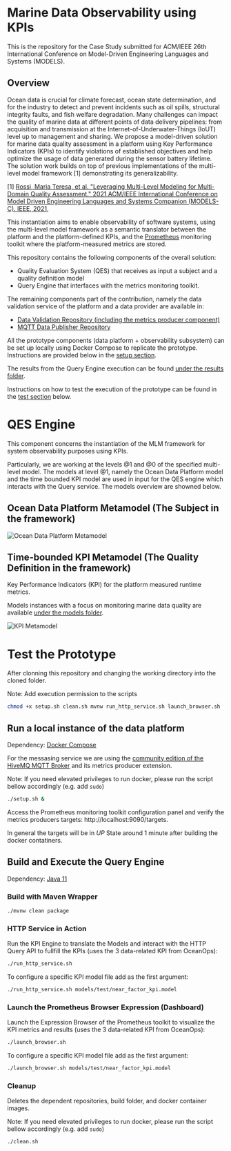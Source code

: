 # Marine Data Observability using KPIs
This is the repository for the Case Study submitted for ACM/IEEE 26th International Conference on Model-Driven Engineering Languages and Systems (MODELS).


## Overview

Ocean data is crucial for climate forecast, ocean state determination, and for the industry to detect and prevent incidents such as oil spills, structural integrity faults, and fish welfare degradation. Many challenges can impact the quality of marine data at different points of data delivery pipelines: from acquisition and transmission at the Internet-of-Underwater-Things (IoUT) level up to management and sharing. We propose a model-driven solution for marine data quality assessment in a platform using Key Performance Indicators (KPIs) to identify violations of established objectives and help optimize the usage of data generated during the sensor battery lifetime. The solution work builds on top of previous implementations of the multi-level model framework [1] demonstrating its generalizability. 

[1] [Rossi, Maria Teresa, et al. "Leveraging Multi-Level Modeling for Multi-Domain Quality Assessment." 2021 ACM/IEEE International Conference on Model Driven Engineering Languages and Systems Companion (MODELS-C). IEEE, 2021](https://ieeexplore.ieee.org/abstract/document/9643700), 

This instantiation aims to enable observability of software systems, using the multi-level model framework as a semantic translator between the platform and the platform-defined KPIs, and the [Prometheus](https://prometheus.io/) monitoring toolkit where the platform-measured metrics are stored.

This repository contains the following components of the overall solution:
* Quality Evaluation System (QES) that receives as input a subject and a quality definition model
* Query Engine that interfaces with the metrics monitoring toolkit.


The remaining components part of the contribution, namely the data validation service of the platform and a data provider are available in:
* [Data Validation Repository (including the metrics producer component)](https://github.com/kmolima/data_instrumentation)
* [MQTT Data Publisher Repository](https://github.com/kmolima/data_instrumentation)

All the prototype components (data platform + observability subsystem) can be set up locally using Docker Compose to replicate the prototype. Instructions are provided below in the [setup section](https://github.com/kmolima/kpi_engine#run-a-local-instance-of-the-data-platform).

The results from the Query Engine execution can be found [under the results folder](results/).

Instructions on how to test the execution of the prototype can be found in the [test section](https://github.com/kmolima/kpi_engine/blob/main/README.md#test-the-query-engine) below.


# QES Engine
This component concerns the instantiation of the MLM framework for system observability purposes using KPIs.

Particularly, we are working at the levels @1 and @0 of the specified multi-level model. The models at level @1, namely the Ocean Data Platform model and the time bounded KPI model are used in input for the QES engine which interacts with the Query service. The models overview are showned below.


## Ocean Data Platform Metamodel (The Subject in the framework)

![Ocean Data Platform Metamodel](/img/data_platform-diag.jpeg "Ecore Diagram")


## Time-bounded KPI Metamodel (The Quality Definition in the framework)
Key Performance Indicators (KPI) for the platform measured runtime metrics.

Models instances with a focus on monitoring marine data quality are available [under the models folder](models/).

![KPI Metamodel](/img/timedKpi-diag.jpeg "Ecore Diagram")

# Test the Prototype
After clonning this repository and changing the working directory into the cloned folder.

Note: Add execution permission to the scripts 

```bash
chmod +x setup.sh clean.sh mvnw run_http_service.sh launch_browser.sh
```

## Run a local instance of the data platform
Dependency: [Docker Compose](https://docs.docker.com/compose/install/)

For the messasing service we are using the [community edition of the HiveMQ MQTT Broker](https://github.com/hivemq/hivemq-community-edition) and its metrics producer extension. 


Note: If you need elevated privileges to run docker, please run the script bellow accordingly (e.g. add ``` sudo ```) 

```bash
./setup.sh &
```
Access the Prometheus monitoring toolkit configuration panel and verify the metrics producers targets:
http://localhost:9090/targets.

In general the targets will be in *UP* State around 1 minute after building the docker contatiners.


## Build and Execute the Query Engine
Dependency: [Java 11](https://www.oracle.com/java/technologies/downloads/#java11)

### Build with Maven Wrapper

```bash
./mvnw clean package
```

### HTTP Service in Action
Run the KPI Engine to translate the Models and interact with the HTTP Query API to fullfill the KPIs (uses the 3 data-related KPI from OceanOps):

```bash
./run_http_service.sh
```

To configure a specific KPI model file add as the first argument:

```bash
./run_http_service.sh models/test/near_factor_kpi.model
```


### Launch the Prometheus Browser Expression (Dashboard)
Launch the Expression Browser of the Prometheus toolkit to visualize the KPI metrics and results (uses the 3 data-related KPI from OceanOps):

```bash
./launch_browser.sh
```

To configure a specific KPI model file add as the first argument:

```bash
./launch_browser.sh models/test/near_factor_kpi.model
```

### Cleanup

Deletes the dependent repositories, build folder, and docker container images.

Note: If you need elevated privileges to run docker, please run the script bellow accordingly (e.g. add ``` sudo ```) 

```bash
./clean.sh
```
